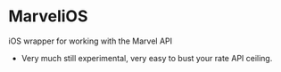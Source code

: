MarveliOS
=========

iOS wrapper for working with the Marvel API

- Very much still experimental, very easy to bust your rate API ceiling.




